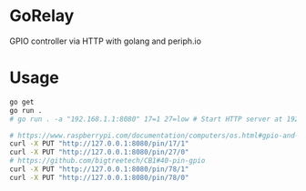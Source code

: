 # GoRelay
GPIO controller via HTTP with golang and periph.io

# Usage
```bash
go get
go run .
# go run . -a "192.168.1.1:8080" 17=1 27=low # Start HTTP server at 192.168.1.1:8080; And set GPIO17 set high, set GPIO27 to low
```
```bash
# https://www.raspberrypi.com/documentation/computers/os.html#gpio-and-the-40-pin-header
curl -X PUT "http://127.0.0.1:8080/pin/17/1"
curl -X PUT "http://127.0.0.1:8080/pin/27/0"
# https://github.com/bigtreetech/CB1#40-pin-gpio
curl -X PUT "http://127.0.0.1:8080/pin/78/1"
curl -X PUT "http://127.0.0.1:8080/pin/78/0"
```

